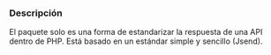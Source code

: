 ### Descripción

El paquete solo es una forma de estandarizar la respuesta de una API dentro de PHP. Está basado en un estándar simple y sencillo (Jsend).